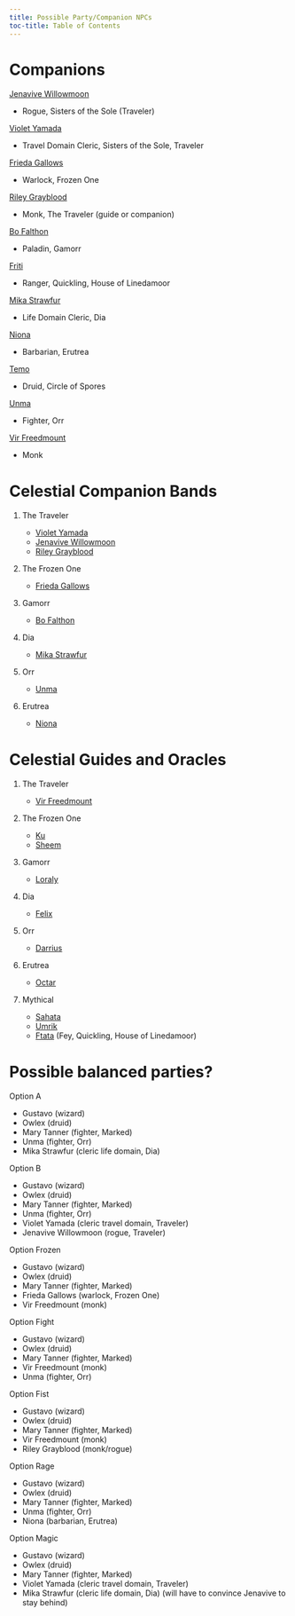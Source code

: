 ```yaml
---
title: Possible Party/Companion NPCs
toc-title: Table of Contents
---
```


# Companions

[Jenavive Willowmoon](../characters/jenavive-willowmoon.md)
- Rogue, Sisters of the Sole (Traveler)

[Violet Yamada](../characters/violet-yamada.md)
- Travel Domain Cleric, Sisters of the Sole, Traveler

[Frieda Gallows](../characters/frieda-gallows.md)
- Warlock, Frozen One

[Riley Grayblood](../characters/riley-grayblood.md)
- Monk, The Traveler (guide or companion)

[Bo Falthon](../characters/bo-falthon.md)
- Paladin, Gamorr

[Friti](../characters/friti.md)
- Ranger, Quickling, House of Linedamoor

[Mika Strawfur](../characters/mika-strawfur.md)
- Life Domain Cleric, Dia

[Niona](../characters/niona.md)
- Barbarian, Erutrea

[Temo](../characters/temo.md)
- Druid, Circle of Spores

[Unma](../characters/unma.md)
- Fighter, Orr


[Vir Freedmount](../characters/vir-freedmount.md)
- Monk


# Celestial Companion Bands

1. The Traveler
   - [Violet Yamada](../characters/violet-yamada.md)
   - [Jenavive Willowmoon](../characters/jenavive-willowmoon.md)
   - [Riley Grayblood](../characters/riley-grayblood.md)

2. The Frozen One
   - [Frieda Gallows](../characters/frieda-gallows.md)

3. Gamorr
   - [Bo Falthon](../characters/bo-falthon.md)

4. Dia
   - [Mika Strawfur](../characters/mika-strawfur.md)

5. Orr
   - [Unma](../characters/unma.md)

6. Erutrea
   - [Niona](../characters/niona.md)


# Celestial Guides and Oracles

1. The Traveler
   - [Vir Freedmount](../characters/vir-freedmount.md)

2. The Frozen One
   - [Ku](../characters/ku.md)
   - [Sheem](../characters/sheem.md)
   
3. Gamorr
   - [Loraly](../characters/loraly.md)

4. Dia
   - [Felix](../characters/felix-teastead.md)

5. Orr
   - [Darrius](../characters/darrius.md)

6. Erutrea
   - [Octar](../characters/octar-mallister.md)

7. Mythical
   - [Sahata](../characters/sahata.md)
   - [Umrik](../characters/umrik.md)
   - [Ftata](../characters/ftata.md) (Fey, Quickling, House of Linedamoor)


# Possible balanced parties?

Option A
- Gustavo (wizard)
- Owlex (druid)
- Mary Tanner (fighter, Marked)
- Unma (fighter, Orr)
- Mika Strawfur (cleric life domain, Dia)

Option B
- Gustavo (wizard)
- Owlex (druid)
- Mary Tanner (fighter, Marked)
- Unma (fighter, Orr)
- Violet Yamada (cleric travel domain, Traveler)
- Jenavive Willowmoon (rogue, Traveler)

Option Frozen
- Gustavo (wizard)
- Owlex (druid)
- Mary Tanner (fighter, Marked)
- Frieda Gallows (warlock, Frozen One)
- Vir Freedmount (monk)

Option Fight
- Gustavo (wizard)
- Owlex (druid)
- Mary Tanner (fighter, Marked)
- Vir Freedmount (monk)
- Unma (fighter, Orr)

Option Fist
- Gustavo (wizard)
- Owlex (druid)
- Mary Tanner (fighter, Marked)
- Vir Freedmount (monk)
- Riley Grayblood (monk/rogue)

Option Rage
- Gustavo (wizard)
- Owlex (druid)
- Mary Tanner (fighter, Marked)
- Unma (fighter, Orr)
- Niona (barbarian, Erutrea)

Option Magic
- Gustavo (wizard)
- Owlex (druid)
- Mary Tanner (fighter, Marked)
- Violet Yamada (cleric travel domain, Traveler)
- Mika Strawfur (cleric life domain, Dia) (will have to convince Jenavive to stay behind)


